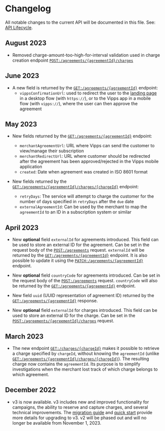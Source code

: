 <!-- START_METADATA
---
title: Recurring API changelog
sidebar_label: Changelog
sidebar_position: 200
pagination_next: null
pagination_prev: null
---
END_METADATA -->

# Changelog

All notable changes to the current API will be documented in this file.
See:
[API Lifecycle](https://developer.vippsmobilepay.com/docs/common-topics/api-lifecycle/).

## August 2023

* Removed charge-amount-too-high-for-interval validation used in  charge creation endpoint [`POST:/agreements/{agreementId}/charges`][create-charge-endpoint]


## June 2023

* A new field is returned by the [`GET:/agreements/{agreementId}`][fetch-agreement-endpoint] endpoint:
  * `vippsConfirmationUrl`: used to redirect the user to the
    [landing page](https://developer.vippsmobilepay.com/docs/common-topics/landing-page/)
    in a desktop flow (with `https://`), or to the Vipps app in a mobile flow (with `vipps://`), where the user can then approve the agreement

## May 2023

* New fields returned by the [`GET:/agreements/{agreementId}`][fetch-agreement-endpoint] endpoint:
  * `merchantAgreementUrl`: URL where Vipps can send the customer to view/manage their subscription
  * `merchantRedirectUrl`: URL where customer should be redirected after the agreement has been approved/rejected in the Vipps mobile application
  * `created`: Date when agreement was created in ISO 8601 format

* New fields returned by the [`GET:/agreements/{agreementId}/charges/{chargeId}`](https://developer.vippsmobilepay.com/api/recurring/#tag/Charge-v3-endpoints/operation/FetchChargeV3) endpoint:
  * `retryDays`: The service will attempt to charge the customer for the number of days specified in `retryDays` after the `due` date
  * `externalAgreementId`: Can be used by the merchant to map the `agreementId` to an ID in a subscription system or similar

## April 2023

* New **optional** field `externalId` for agreements introduced. This field can be used to store an external ID for the agreement. Can be set in the request body of the [`POST:/agreements`][draft-agreement-endpoint] request. `externalId` will be returned by the [`GET:/agreements/{agreementId}`][fetch-agreement-endpoint] endpoint. It is also possible to update it using the [`PATCH:/agreements/{agreementId}`][update-agreement-patch-endpoint] endpoint.

* New **optional** field `countryCode` for agreements introduced. Can be set in the request body of the [`POST:/agreements`][draft-agreement-endpoint] request. `countryCode` will also be returned by the [`GET:/agreements/{agreementId}`][fetch-agreement-endpoint] endpoint.

* New field `uuid` (UUID representation of agreement ID) returned by the [`GET:/agreements/{agreementId}`][fetch-agreement-endpoint] response.

* New **optional** field `externalId` for charges introduced. This field can be used to store an external ID for the charge. Can be set in the [`POST:/agreements/{agreementId}/charges`][draft-agreement-endpoint] request.

## March 2023

* The new endpoint [`GET:/charges/{chargeId}`](https://developer.vippsmobilepay.com/api/recurring/#tag/Charge-v3-endpoints/operation/FetchChargeByIdV3) makes it possible to retrieve a charge specified by `chargeId`, without knowing the `agreementId` (unlike [`GET:/agreements/{agreementId}/charges/{chargeId}`](https://developer.vippsmobilepay.com/api/recurring/#tag/Charge-v3-endpoints/operation/FetchChargeV3)). The resulting charge now contains the `agreementId`. Its purpose is to simplify investigations when the merchant lost track of which charge belongs to which agreement.

## December 2022

* v3 is now available. v3 includes new and improved functionality for campaigns, the ability to reserve and capture charges, and several technical improvements. The [migration guide](https://developer.vippsmobilepay.com/docs/APIs/recurring-api/v2-to-v3-migration-guide/) and [quick start](https://developer.vippsmobilepay.com/docs/APIs/recurring-api/vipps-recurring-api-quick-start/) provide more details for upgrading to v3.  v2 will be phased out and will no longer be available from November 1, 2023.

[fetch-agreement-endpoint]: https://developer.vippsmobilepay.com/api/recurring#tag/Agreement-v3-endpoints/operation/FetchAgreementV3
[get-charge-by-id]: https://developer.vippsmobilepay.com/api/recurring#tag/Charge-v3-endpoints/operation/FetchChargeByIdV3
[draft-agreement-endpoint]: https://developer.vippsmobilepay.com/api/recurring#tag/Agreement-v3-endpoints/operation/DraftAgreementV3
[create-charge-endpoint]: https://developer.vippsmobilepay.com/api/recurring#tag/Charge-v3-endpoints/operation/CreateChargeV3
[update-agreement-patch-endpoint]: https://developer.vippsmobilepay.com/api/recurring#tag/Agreement-v3-endpoints/operation/UpdateAgreementPatchV3
